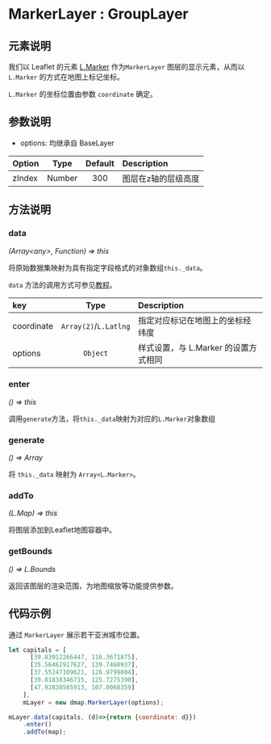 # MarkerLayer : GroupLayer

## 元素说明

我们以 Leaflet 的元素 [L.Marker](https://leafletjs.com/reference-1.4.0.html#marker) 作为`MarkerLayer` 图层的显示元素，从而以 `L.Marker` 的方式在地图上标记坐标。

`L.Marker` 的坐标位置由参数 `coordinate` 确定。

## 参数说明

+ options: 均继承自 BaseLayer

| Option | Type | Default | Description |
| :----- | :---:| :-----: | :---------  |
| zIndex | Number | 300   | 图层在z轴的层级高度 

## 方法说明

### data
*(Array&lt;any&gt;, Function) => this*

将原始数据集映射为具有指定字段格式的对象数组`this._data`。

`data` 方法的调用方式可参见[教程](#/zh/guide/quickstart)。

| key    | Type  | Description |
| :----- | :---: | :---------  |
| coordinate  | `Array(2)`/`L.Latlng` | 指定对应标记在地图上的坐标经纬度 |
| options | `Object` | 样式设置，与 L.Marker 的设置方式相同

### enter
*() => this*

调用`generate`方法，将`this._data`映射为对应的`L.Marker`对象数组

### generate
*() => Array*

将 `this._data` 映射为 `Array<L.Marker>`。

### addTo
*(L.Map) => this*

将图层添加到Leaflet地图容器中。

### getBounds
*() => L.Bounds*

返回该图层的渲染范围，为地图缩放等功能提供参数。


## 代码示例

通过 `MarkerLayer` 展示若干亚洲城市位置。

```javascript
let capitals = [ 
      [39.83912266447, 116.3671875], 
      [35.56462917627, 139.7460937], 
      [37.55247109621, 126.9799804], 
      [39.01838346715, 125.7275390], 
      [47.92830585913, 107.0068359] 
    ],
    mLayer = new dmap.MarkerLayer(options);

mLayer.data(capitals, (d)=>{return {coordinate: d}})
    .enter()
    .addTo(map);

```